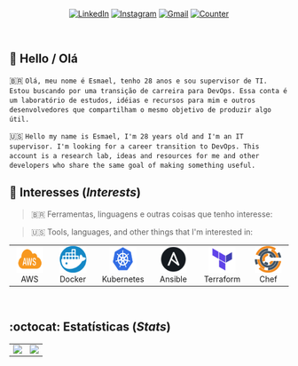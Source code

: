 <div align="center">

[![LinkedIn][linkedin-badge]][linkedin-url]
[![Instagram][instagram-badge]][linkedin-url]
[![Gmail][gmail-badge]][gmail-url]
[![Counter][counter-badge]][counter-url]
</div>

<br>

## :raising_hand: Hello / Olá
🇧🇷 `Olá, meu nome é Esmael, tenho 28 anos e sou supervisor de TI. Estou buscando por uma transição de carreira para DevOps. Essa conta é um laboratório de estudos, idéias e recursos para mim e outros desenvolvedores que compartilham o mesmo objetivo de produzir algo útil.`

🇺🇸 `Hello my name is Esmael, I'm 28 years old and I'm an IT supervisor. I'm looking for a career transition to DevOps. This account is a research lab, ideas and resources for me and other developers who share the same goal of making something useful.`
<br>

## :rocket: Interesses (*Interests*)
> 🇧🇷 Ferramentas, linguagens e outras coisas que tenho interesse:

> 🇺🇸 Tools, languages, and other things that I'm interested in:

<table align="center">
  <tr>
    <td align="center" width="96">
      <a href="https://aws.amazon.com/" target="_blank">
        <img src="imagens/aws.png" width="48" height="48" alt="Amazon Web Service" />
      </a>
      <br> AWS
    </td>
    <td align="center" width="96">
      <a href="https://www.docker.com/">
        <img src="imagens/docker.png" width="48" height="48" alt="Docker" />
      </a>
      <br> Docker
    </td>
    <td align="center" width="96">
      <a href="https://kubernetes.io/>">
        <img src="imagens/kubernetes.png" width="48" height="48" alt="Kubernetes" />
      </a>
      <br> Kubernetes
    </td>
    <td align="center" width="96">
      <a href="https://www.ansible.com/" target="_blank">
        <img src="imagens/ansible.png" width="48" height="48" alt="Ansible" />
      </a>
      <br> Ansible
    </td>
    <td align="center" width="96">
      <a href="https://www.terraform.io/">
        <img src="imagens/terraform.png" width="48" height="48" alt="Terraform" />
      </a>
      <br> Terraform
    </td>
    <td align="center" width="96">
      <a href="https://www.chef.io/">
        <img src="imagens/chef.png" width="48" height="48" alt="Chef" />
      </a>
      <br> Chef
    </td>
  </tr>
</table>

<br>

## :octocat: Estatísticas (*Stats*)
<center>
<table>
  <tr>
    <td><img align="left" padding-right="10px" src=https://github-readme-stats.vercel.app/api?username=calimanfilho&show_icons=true&theme=gotham></td>
    <td><img align="left" padding-right="10px" src=https://github-readme-stats.vercel.app/api/top-langs/?username=calimanfilho&show_icons=true&layout=compact&theme=gotham></td>
  </tr>  
</table>
</center>

[linkedin-badge]: https://img.shields.io/badge/LinkedIn-0077B5?style=for-the-badge&logo=linkedin&logoColor=white&link
[linkedin-url]: https://www.linkedin.com/in/calimanfilho/
[instagram-badge]: https://img.shields.io/badge/Instagram-E4405F?style=for-the-badge&logo=instagram&logoColor=white
[instagram-url]: https://www.instagram.com/calimanfilho/
[gmail-badge]: https://img.shields.io/badge/Gmail-D14836?style=for-the-badge&logo=gmail&logoColor=white
[gmail-url]: mailto:calimanfilho@gmail.com
[medium-badge]: https://img.shields.io/badge/Medium-12100E?style=for-the-badge&logo=medium&logoColor=white
[medium-url]: https://medium.com/
[counter-badge]: https://komarev.com/ghpvc/?username=calimanfilho&color=brightgreen&style=for-the-badge
[counter-url]: https://github.com/calimanfilho
